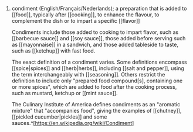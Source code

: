 1. condiment (English/Français/Nederlands); a preparation that is added to [[food]], typically after [[cooking]], to enhance the flavour, to complement the dish or to impart a specific [[flavor]]
   
   Condiments include those added to cooking to impart flavor, such as [[barbecue sauce]] and [[soy sauce]], those added before serving such as [[mayonnaise]] in a sandwich, and those added tableside to taste, such as [[ketchup]] with fast food.
   
   The exact definition of a condiment varies. Some definitions encompass [[spice|spices]] and [[herb|herbs]], including [[salt and pepper]], using the term interchangeably with [[seasoning]]. Others restrict the definition to include only "prepared food compound[s], containing one or more spices", which are added to food after the cooking process, such as mustard, ketchup or [[mint sauce]].
   
   The Culinary Institute of America defines condiments as an "aromatic mixture" that "accompanies food", giving the examples of [[chutney]], [[pickled cucumber|pickles]] and some sauces.^[https://en.wikipedia.org/wiki/Condiment]